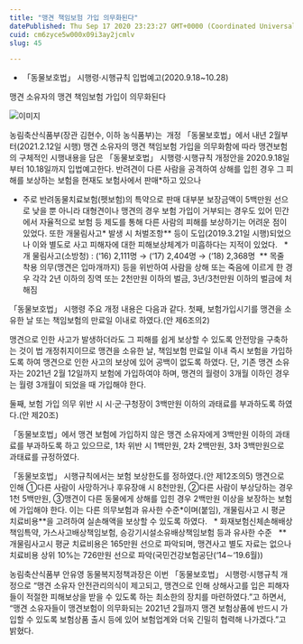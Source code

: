 ```yaml
---
title: "맹견 책임보험 가입 의무화된다"
datePublished: Thu Sep 17 2020 23:23:27 GMT+0000 (Coordinated Universal Time)
cuid: cm6zyce5w000x09i3ay2jcmlv
slug: 45

---
```



- 「동물보호법」 시행령·시행규칙 입법예고(2020.9.18~10.28)

맹견 소유자의 맹견 책임보험 가입이 의무화된다

![이미지](https://cdn.hashnode.com/res/hashnode/image/upload/v1739246303544/c63d3f2a-0bfe-4af3-99e3-305ba42a2886.png)

농림축산식품부(장관 김현수, 이하 농식품부)는  개정 「동물보호법」에서 내년 2월부터(2021.2.12일 시행) 맹견 소유자의 맹견 책임보험 가입을 의무화함에 따라 맹견보험의 구체적인 시행내용을 담은 「동물보호법」 시행령·시행규칙 개정안을 2020.9.18일부터 10.18일까지 입법예고한다. 반려견이 다른 사람을 공격하여 상해를 입힌 경우 그 피해를 보상하는 보험을 현재도 보험사에서 판매*하고 있으나

* 주로 반려동물치료보험(펫보험)의 특약으로 판매 대부분 보장금액이 5백만원 선으로 낮을 뿐 아니라 대형견이나 맹견의 경우 보험 가입이 거부되는 경우도 있어 민간에서 자율적으로 보험 등 제도를 통해 다른 사람의 피해를 보상하기는 어려운 점이 있었다. 또한 개물림사고* 발생 시 처벌조항** 등이 도입(2019.3.21일 시행)되었으나 이와 별도로 사고 피해자에 대한 피해보상체계가 미흡하다는 지적이 있었다.   * 개 물림사고(소방청) : (‘16) 2,111명 → (‘17) 2,404명 → (‘18) 2,368명  ** 목줄 착용 의무(맹견은 입마개까지) 등을 위반하여 사람을 상해 또는 죽음에 이르게 한 경우 각각 2년 이하의 징역 또는 2천만원 이하의 벌금, 3년/3천만원 이하의 벌금에 처해짐

「동물보호법」 시행령 주요 개정 내용은 다음과 같다. 첫째, 보험가입시기를 맹견을 소유한 날 또는 책임보험의 만료일 이내로 하였다.(안 제6조의2)

맹견으로 인한 사고가 발생하더라도 그 피해를 쉽게 보상할 수 있도록 안전망을 구축하는 것이 법 개정취지이므로 맹견을 소유한 날, 책임보험 만료일 이내 즉시 보험을 가입하도록 하여 맹견으로 인한 사고의 보상에 있어 공백이 없도록 하였다. 단, 기존 맹견 소유자는 2021년 2월 12일까지 보험에 가입하여야 하며, 맹견의 월령이 3개월 이하인 경우는 월령 3개월이 되었을 때 가입해야 한다.

둘째, 보험 가입 의무 위반 시 시·군·구청장이 3백만원 이하의 과태료를 부과하도록 하였다.(안 제20조)

「동물보호법」에서 맹견 보험에 가입하지 않은 맹견 소유자에게 3백만원 이하의 과태료를 부과하도록 하고 있으므로, 1차 위반 시 1백만원, 2차 2백만원, 3차 3백만원으로 과태료를 규정하였다.

「동물보호법」 시행규칙에서는 보험 보상한도를 정하였다.(안 제12조의5) 맹견으로 인해 ①다른 사람이 사망하거나 후유장애 시 8천만원, ②다른 사람이 부상당하는 경우 1천 5백만원, ③맹견이 다른 동물에게 상해를 입힌 경우 2백만원 이상을 보장하는 보험에 가입해야 한다. 이는 다른 의무보험과 유사한 수준*이며(붙임), 개물림사고 시 평균 치료비용**을 고려하여 실손해액을 보상할 수 있도록 하였다.   * 화재보험신체손해배상책임특약, 가스사고배상책임보험, 승강기시설소유배상책임보험 등과 유사한 수준   ** 개물림사고시 평균 치료비용은 165만원 선으로 파악되며, 맹견사고 별도 자료는 없으나 치료비용 상위 10%는 726만원 선으로 파악(국민건강보험공단(‘14∼‘19.6월))

농림축산식품부 안유영 동물복지정책과장은 이번 「동물보호법」 시행령·시행규칙 개정으로 “맹견 소유자 안전관리의식이 제고되고, 맹견으로 인해 상해사고를 입은 피해자들이 적절한 피해보상을 받을 수 있도록 하는 최소한의 장치를 마련하였다.”고 하면서, “맹견 소유자들이 맹견보험이 의무화되는 2021년 2월까지 맹견 보험상품에 반드시 가입할 수 있도록 보험상품 출시 등에 있어 보험업계와 더욱 긴밀히 협력해 나가겠다.”고 밝혔다.